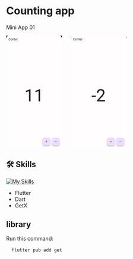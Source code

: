 
# Counting app

Mini App 01 

<img src="https://github.com/Teerapoom/Counting-app-Flutter-Getx-/blob/main/image_git/%2B.jpg" width="150" style="margin-right: 20px;"/>
<img src="https://github.com/Teerapoom/Counting-app-Flutter-Getx-/blob/main/image_git/-.jpg" width="150" style="margin-right: 20px;"/>

## 🛠 Skills
[![My Skills](https://skillicons.dev/icons?i=flutter&perline=3)](https://skillicons.dev)
- Flutter
-   Dart
- GetX
## library

Run this command:

```bash
  flutter pub add get
```


